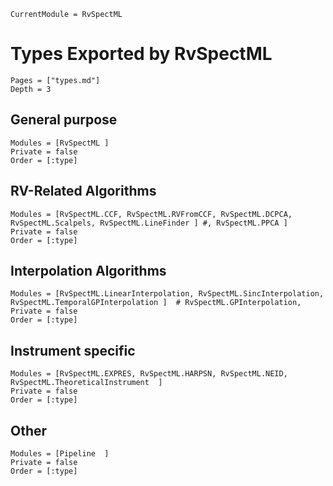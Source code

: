 ```@meta
CurrentModule = RvSpectML
```
# Types Exported by RvSpectML

```@contents
Pages = ["types.md"]
Depth = 3
```
## General purpose
```@autodocs
Modules = [RvSpectML ]
Private = false
Order = [:type]
```
## RV-Related Algorithms
```@autodocs
Modules = [RvSpectML.CCF, RvSpectML.RVFromCCF, RvSpectML.DCPCA, RvSpectML.Scalpels, RvSpectML.LineFinder ] #, RvSpectML.PPCA ]
Private = false
Order = [:type]
```

## Interpolation Algorithms
```@autodocs
Modules = [RvSpectML.LinearInterpolation, RvSpectML.SincInterpolation, RvSpectML.TemporalGPInterpolation ]  # RvSpectML.GPInterpolation,
Private = false
Order = [:type]
```

## Instrument specific
```@autodocs
Modules = [RvSpectML.EXPRES, RvSpectML.HARPSN, RvSpectML.NEID, RvSpectML.TheoreticalInstrument  ]
Private = false
Order = [:type]
```
## Other
```@autodocs
Modules = [Pipeline  ]
Private = false
Order = [:type]
```
